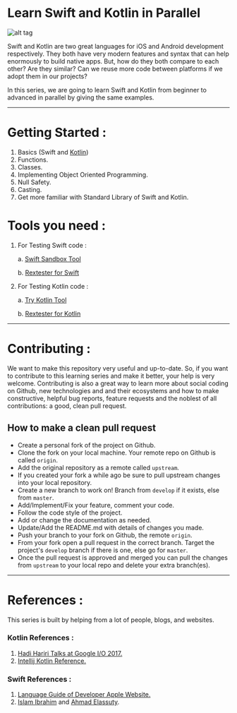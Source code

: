 # Learn Swift and Kotlin in Parallel

![alt tag](https://github.com/ahmed-adel-said/learn-kotlin-swift/blob/master/Kotlin-Swift.png)

Swift and Kotlin are two great languages for iOS and Android development respectively. They both have very modern features and syntax that can help enormously to build native apps. But, how do they both compare to each other? Are they similar? Can we reuse more code between platforms if we adopt them in our projects? 

In this series, we are going to learn Swift and Kotlin from beginner to advanced in parallel by giving the same examples.

-----------------------------------------------------------------------------------------------------

# Getting Started :
 1. Basics (Swift and [Kotlin](https://github.com/ahmed-adel-said/learn-kotlin-swift/tree/master/Kotlin/src/com/ahmedadel/kotlin/basics))
 2. Functions.
 3. Classes.
 4. Implementing Object Oriented Programming.
 5. Null Safety.
 6. Casting.
 7. Get more familiar with Standard Library of Swift and Kotlin.

# Tools you need :
1. For Testing Swift code : 
	
	a. [Swift Sandbox Tool](https://swift.sandbox.bluemix.net/#/repl)
	
	b. [Rextester for Swift](http://rextester.com/l/swift_online_compiler)
2. For Testing Kotlin code :
	
	a. [Try Kotlin Tool](https://try.kotlinlang.org/#/Examples/Hello,%20world!/Simplest%20version/Simplest%20version.kt) 
	
	b. [Rextester for Kotlin](http://rextester.com/l/kotlin_online_compiler)

-----------------------------------------------------------------------------------------------------

# Contributing :

We want to make this repository very useful and up-to-date. So, if you want to contribute to this learning series and make it better, your help is very welcome. Contributing is also a great way to learn more about social coding on Github, new technologies and and their ecosystems and how to make constructive, helpful bug reports, feature requests and the noblest of all contributions: a good, clean pull request.

## How to make a clean pull request

- Create a personal fork of the project on Github.
- Clone the fork on your local machine. Your remote repo on Github is called `origin`.
- Add the original repository as a remote called `upstream`.
- If you created your fork a while ago be sure to pull upstream changes into your local repository.
- Create a new branch to work on! Branch from `develop` if it exists, else from `master`.
- Add/Implement/Fix your feature, comment your code.
- Follow the code style of the project.
- Add or change the documentation as needed.
- Update/Add the README.md with details of changes you made.
- Push your branch to your fork on Github, the remote `origin`.
- From your fork open a pull request in the correct branch. Target the project's `develop` branch if there is one, else go for `master`.
- Once the pull request is approved and merged you can pull the changes from `upstream` to your local repo and delete
your extra branch(es).

-----------------------------------------------------------------------------------------------------

# References :

This series is built by helping from a lot of people, blogs, and websites.

### Kotlin References :
1. [Hadi Hariri Talks at Google I/O 2017.](https://www.youtube.com/watch?v=X1RVYt2QKQE)
2. [Intellij Kotlin Reference.](https://kotlinlang.org/docs/reference/)
### Swift References :
1. [Language Guide of Developer Apple Website.](https://developer.apple.com/library/content/documentation/Swift/Conceptual/Swift_Programming_Language/TheBasics.html#//apple_ref/doc/uid/TP40014097-CH5-ID309)
2. [Islam Ibrahim](https://github.com/islamovic) and [Ahmad Elassuty](https://github.com/AhmedElassuty).

